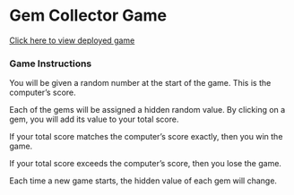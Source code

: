 # Gem Collector Game

[Click here to view deployed game](https://makicoding.github.io/Gem-Collector-Game/index.html)
<br>

### Game Instructions

You will be given a random number at the start of the game.  This is the computer’s score.

Each of the gems will be assigned a hidden random value. By clicking on a gem, you will add its value to your total score.

If your total score matches the computer’s score exactly, then you win the game.

If your total score exceeds the computer’s score, then you lose the game.

Each time a new game starts, the hidden value of each gem will change.